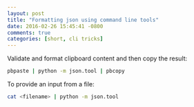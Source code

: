```yaml
---
layout: post
title: "Formatting json using command line tools"
date: 2016-02-26 15:45:41 -0800
comments: true
categories: [short, cli tricks]
---
```


Validate and format clipboard content and then copy the result:
```bash
pbpaste | python -m json.tool | pbcopy
```

To provide an input from a file:
```bash
cat <filename> | python -m json.tool
```


